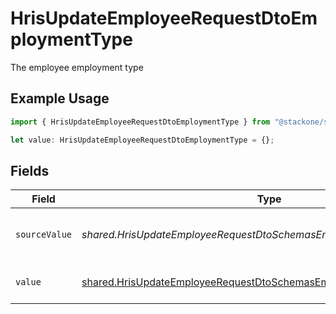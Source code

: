 # HrisUpdateEmployeeRequestDtoEmploymentType

The employee employment type

## Example Usage

```typescript
import { HrisUpdateEmployeeRequestDtoEmploymentType } from "@stackone/stackone-client-ts/sdk/models/shared";

let value: HrisUpdateEmployeeRequestDtoEmploymentType = {};
```

## Fields

| Field                                                                                                                                                 | Type                                                                                                                                                  | Required                                                                                                                                              | Description                                                                                                                                           | Example                                                                                                                                               |
| ----------------------------------------------------------------------------------------------------------------------------------------------------- | ----------------------------------------------------------------------------------------------------------------------------------------------------- | ----------------------------------------------------------------------------------------------------------------------------------------------------- | ----------------------------------------------------------------------------------------------------------------------------------------------------- | ----------------------------------------------------------------------------------------------------------------------------------------------------- |
| `sourceValue`                                                                                                                                         | *shared.HrisUpdateEmployeeRequestDtoSchemasEmploymentTypeSourceValue*                                                                                 | :heavy_minus_sign:                                                                                                                                    | The source value of the employment type.                                                                                                              | Permanent                                                                                                                                             |
| `value`                                                                                                                                               | [shared.HrisUpdateEmployeeRequestDtoSchemasEmploymentTypeValue](../../../sdk/models/shared/hrisupdateemployeerequestdtoschemasemploymenttypevalue.md) | :heavy_minus_sign:                                                                                                                                    | The type of the employment.                                                                                                                           | permanent                                                                                                                                             |